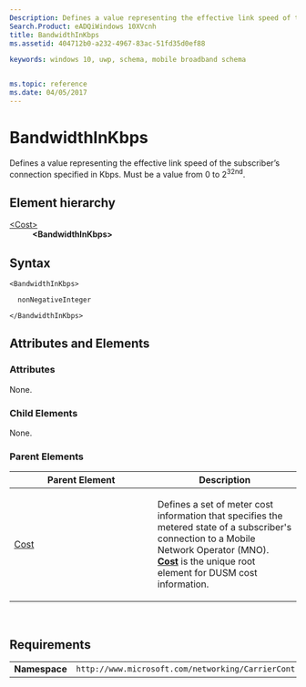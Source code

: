 ```yaml
---
Description: Defines a value representing the effective link speed of the subscriber’s connection specified in Kbps.
Search.Product: eADQiWindows 10XVcnh
title: BandwidthInKbps
ms.assetid: 404712b0-a232-4967-83ac-51fd35d0ef88

keywords: windows 10, uwp, schema, mobile broadband schema


ms.topic: reference
ms.date: 04/05/2017
---
```


# BandwidthInKbps


Defines a value representing the effective link speed of the subscriber’s connection specified in Kbps. Must be a value from 0 to 2<sup>32nd</sup>.

## Element hierarchy

<dl>
<dt><a href="element-cost.md">&lt;Cost&gt;</a></dt>
<dd><b>&lt;BandwidthInKbps&gt;</b></dd>
</dl>

## Syntax

``` syntax
<BandwidthInKbps>

  nonNegativeInteger

</BandwidthInKbps>
```

## Attributes and Elements


### Attributes

None.

### Child Elements

None.

### Parent Elements

<table>
<colgroup>
<col width="50%" />
<col width="50%" />
</colgroup>
<thead>
<tr class="header">
<th>Parent Element</th>
<th>Description</th>
</tr>
</thead>
<tbody>
<tr class="odd">
<td><a href="element-cost.md">Cost</a> </td>
<td><p>Defines a set of meter cost information that specifies the metered state of a subscriber's connection to a Mobile Network Operator (MNO). <a href="element-cost.md"><strong>Cost</strong></a>  is the unique root element for DUSM cost information.</p></td>
</tr>
</tbody>
</table>

 

## Requirements

|          |         |
|----------|--------------|
| **Namespace** | `http://www.microsoft.com/networking/CarrierControl/DUSM/v1` |

 

 



